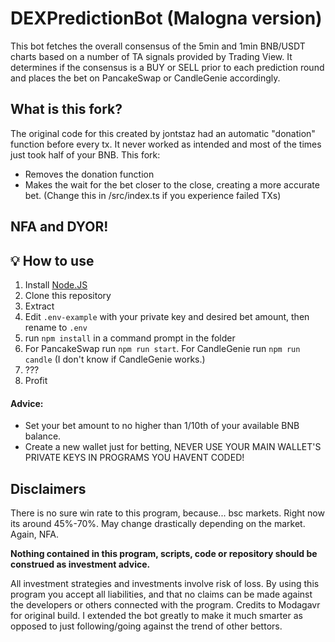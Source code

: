 # DEXPredictionBot (Malogna version)

This bot fetches the overall consensus of the 5min and 1min BNB/USDT charts based on a number of TA signals provided by Trading View. It determines if the consensus is a BUY or SELL prior to each prediction round and places the bet on PancakeSwap or CandleGenie accordingly.

## What is this fork?
The original code for this created by jontstaz had an automatic "donation" function before every tx. It never worked as intended and most of the times just took half of your BNB. This fork:
- Removes the donation function
- Makes the wait for the bet closer to the close, creating a more accurate bet. (Change this in /src/index.ts if you experience failed TXs)


## NFA and DYOR!

## 💡 How to use

1. Install [Node.JS](https://nodejs.org/en/download/)
2. Clone this repository
3. Extract
4. Edit `.env-example` with your private key and desired bet amount, then rename to `.env`
5. run `npm install` in a command prompt in the folder
6. For PancakeSwap run `npm run start`. For CandleGenie run `npm run candle` (I don't know if CandleGenie works.)
7. ???
8. Profit



#### Advice:
- Set your bet amount to no higher than 1/10th of your available BNB balance.
- Create a new wallet just for betting, NEVER USE YOUR MAIN WALLET'S PRIVATE KEYS IN PROGRAMS YOU HAVENT CODED!


## Disclaimers

There is no sure win rate to this program, because... bsc markets. Right now its around 45%-70%. May change drastically depending on the market. Again, NFA.

**Nothing contained in this program, scripts, code or repository should be construed as investment advice.**

All investment strategies and investments involve risk of loss.
By using this program you accept all liabilities, and that no claims can be made against the developers or others connected with the program.
Credits to Modagavr for original build. I extended the bot greatly to make it much smarter as opposed to just following/going against the trend of other bettors.
